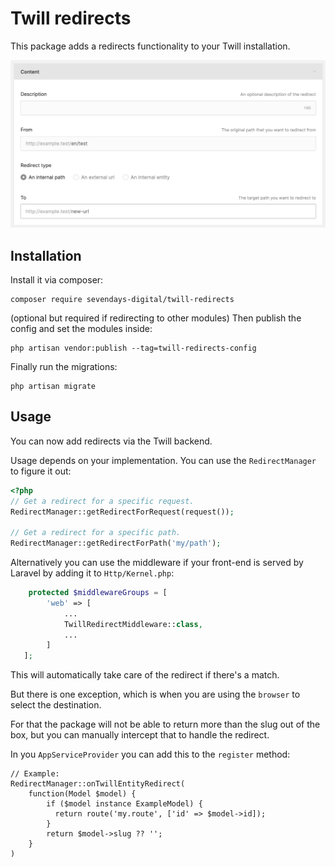 # Twill redirects

This package adds a redirects functionality to your Twill installation.

![screenshot](screenshot.png)

## Installation

Install it via composer:

```
composer require sevendays-digital/twill-redirects
```

(optional but required if redirecting to other modules) Then publish the config and set the modules inside:

```
php artisan vendor:publish --tag=twill-redirects-config
```

Finally run the migrations:

```
php artisan migrate
```

## Usage

You can now add redirects via the Twill backend.

Usage depends on your implementation. You can use the `RedirectManager` to figure it out:

```php
<?php
// Get a redirect for a specific request.
RedirectManager::getRedirectForRequest(request());

// Get a redirect for a specific path.
RedirectManager::getRedirectForPath('my/path');
```

Alternatively you can use the middleware if your front-end is served by Laravel by adding it to `Http/Kernel.php`:

```php
    protected $middlewareGroups = [
        'web' => [
            ...
            TwillRedirectMiddleware::class,
            ...
        ]
   ];
```

This will automatically take care of the redirect if there's a match.

But there is one exception, which is when you are using the `browser` to select the destination.

For that the package will not be able to return more than the slug out of the box, but you can manually intercept that
to handle the redirect.

In you `AppServiceProvider` you can add this to the `register` method:

```
// Example:
RedirectManager::onTwillEntityRedirect(
    function(Model $model) {
        if ($model instance ExampleModel) {
          return route('my.route', ['id' => $model->id]);
        }
        return $model->slug ?? '';
    }
)
```

